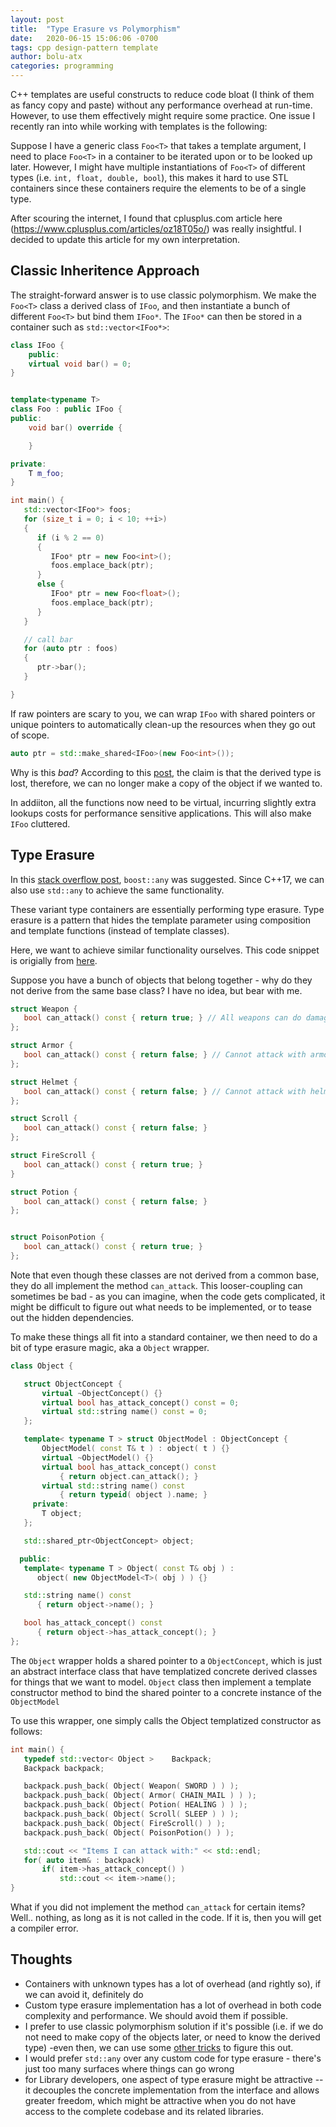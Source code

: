 ```yaml
---
layout: post
title:  "Type Erasure vs Polymorphism"
date:   2020-06-15 15:06:06 -0700
tags: cpp design-pattern template
author: bolu-atx
categories: programming
---
```


C++ templates are useful constructs to reduce code bloat (I think of them as fancy copy and paste) without any performance overhead at run-time.
However, to use them effectively might require some practice.
One issue I recently ran into while working with templates is the following:

Suppose I have a generic class `Foo<T>` that takes a template argument, I need to place `Foo<T>` in a container to be iterated upon or to be looked up later.  However, I might have multiple instantiations of `Foo<T>` of different types (i.e. `int, float, double, bool`), this makes it hard to use STL containers since these containers require the elements to be of a single type.

<!--more-->

After scouring the internet, I found that cplusplus.com article here (https://www.cplusplus.com/articles/oz18T05o/) was really insightful. I decided to update this article for my own interpretation.

## Classic Inheritence Approach

The straight-forward answer is to use classic polymorphism. We make the `Foo<T>` class a derived class of `IFoo`, and then instantiate a bunch of different `Foo<T>` but bind them `IFoo*`. The `IFoo*` can then be stored in a container such as `std::vector<IFoo*>`:

```cpp
class IFoo {
    public:
    virtual void bar() = 0;
}


template<typename T>
class Foo : public IFoo {
public:
    void bar() override {

    }

private:
    T m_foo;
}

int main() {
   std::vector<IFoo*> foos;
   for (size_t i = 0; i < 10; ++i>)
   {
      if (i % 2 == 0)
      {
         IFoo* ptr = new Foo<int>();
         foos.emplace_back(ptr);
      }
      else {
         IFoo* ptr = new Foo<float>();
         foos.emplace_back(ptr);
      }
   }

   // call bar
   for (auto ptr : foos)
   {
      ptr->bar();
   }

}
```

If raw pointers are scary to you, we can wrap `IFoo` with shared pointers or unique pointers to automatically clean-up the resources when they go out of scope.

```cpp
auto ptr = std::make_shared<IFoo>(new Foo<int>());
```

Why is this *bad*? According to this [post](https://www.cplusplus.com/articles/oz18T05o/), the claim is that the derived type is lost, therefore, we can no longer make a copy of the object if we wanted to. 

In addiiton, all the functions now need to be virtual, incurring slightly extra lookups costs for performance sensitive applications. This will also make `IFoo` cluttered.

## Type Erasure

In this [stack overflow post](https://stackoverflow.com/questions/4738405/how-can-i-store-objects-of-differing-types-in-a-c-container#4738459), `boost::any` was suggested. Since C++17, we can also use `std::any` to achieve the same functionality. 

These variant type containers are essentially performing type erasure. Type erasure is a pattern that hides the template parameter using composition and template functions (instead of template classes).

Here, we want to achieve similar functionality ourselves. This code snippet is origially from [here](https://www.cplusplus.com/articles/oz18T05o/).

Suppose you have a bunch of objects that belong together - why do they not derive from the same base class? I have no idea, but bear with me.
```cpp
struct Weapon {
   bool can_attack() const { return true; } // All weapons can do damage
};

struct Armor {
   bool can_attack() const { return false; } // Cannot attack with armor...
};

struct Helmet {
   bool can_attack() const { return false; } // Cannot attack with helmet...
};

struct Scroll {
   bool can_attack() const { return false; }
};

struct FireScroll {
   bool can_attack() const { return true; }
}

struct Potion {
   bool can_attack() const { return false; }  
};


struct PoisonPotion {
   bool can_attack() const { return true; }
};
```

Note that even though these classes are not derived from a common base, they do all implement the method `can_attack`. This looser-coupling can sometimes be bad - as you can imagine, when the code gets complicated, it might be difficult to figure out what needs to be implemented, or to tease out the hidden dependencies.

To make these things all fit into a standard container, we then need to do a bit of type erasure magic, aka a `Object` wrapper.

```cpp
class Object {

   struct ObjectConcept {   
       virtual ~ObjectConcept() {}
       virtual bool has_attack_concept() const = 0;
       virtual std::string name() const = 0;
   };

   template< typename T > struct ObjectModel : ObjectConcept {
       ObjectModel( const T& t ) : object( t ) {}
       virtual ~ObjectModel() {}
       virtual bool has_attack_concept() const
           { return object.can_attack(); }
       virtual std::string name() const
           { return typeid( object ).name; }
     private:
       T object;
   };

   std::shared_ptr<ObjectConcept> object;

  public:
   template< typename T > Object( const T& obj ) :
      object( new ObjectModel<T>( obj ) ) {}

   std::string name() const
      { return object->name(); }

   bool has_attack_concept() const
      { return object->has_attack_concept(); }
};
```

The `Object` wrapper holds a shared pointer to a `ObjectConcept`, which is just an abstract interface class that have templatized concrete derived classes for things that we want to model. `Object` class then implement a template constructor method to bind the shared pointer to a concrete instance of the `ObjectModel`

To use this wrapper, one simply calls the Object templatized constructor as follows:

```cpp
int main() {
   typedef std::vector< Object >    Backpack;
   Backpack backpack;

   backpack.push_back( Object( Weapon( SWORD ) ) );
   backpack.push_back( Object( Armor( CHAIN_MAIL ) ) );
   backpack.push_back( Object( Potion( HEALING ) ) );
   backpack.push_back( Object( Scroll( SLEEP ) ) );
   backpack.push_back( Object( FireScroll() ) );
   backpack.push_back( Object( PoisonPotion() ) );

   std::cout << "Items I can attack with:" << std::endl;
   for( auto item& : backpack)
       if( item->has_attack_concept() )
           std::cout << item->name();
}
```

What if you did not implement the method `can_attack` for certain items? Well.. nothing, as long as it is not called in the code. If it is, then you will get a compiler error.

## Thoughts

- Containers with unknown types has a lot of overhead (and rightly so), if we can avoid it, definitely do
- Custom type erasure implementation has a lot of overhead in both code complexity and performance. We should avoid them if possible.
- I prefer to use classic polymorphism solution if it's possible (i.e. if we do not need to make copy of the objects later, or need to know the derived type) -even then, we can use some [other tricks](https://stackoverflow.com/questions/39138770/get-objects-type-from-pointer-to-base-class-at-runtime) to figure this out.
- I would prefer `std::any` over any custom code for type erasure - there's just too many surfaces where things can go wrong
- for Library developers, one aspect of type erasure might be attractive -- it decouples the concrete implementation from the interface and allows greater freedom, which might be attractive when you do not have access to the complete codebase and its related libraries.